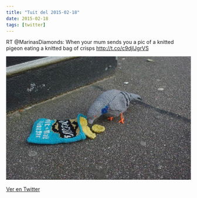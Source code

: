 ```yaml
---
title: "Tuit del 2015-02-18"
date: 2015-02-18
tags: [twitter]
---
```


RT @MarinasDiamonds: When your mum sends you a pic of a knitted pigeon eating a knitted bag of crisps http://t.co/c9djIJgrVS

![Imagen](/assets/images/568029867272499201-B-H0_p2IUAAihQx.jpg)

[Ver en Twitter](https://twitter.com/i/web/status/568029867272499201)
